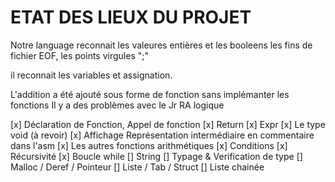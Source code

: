 # ETAT DES LIEUX DU PROJET

Notre language reconnait les valeures entières et les booleens
les fins de fichier EOF, les points virgules ";"

il reconnait les variables et assignation.

L'addition a été ajouté sous forme de fonction sans implémanter les fonctions
Il y a des problèmes avec le Jr RA logique

[x] Déclaration de Fonction, Appel de fonction
[x] Return
[x] Expr
[x] Le type void (à revoir)
[x] Affichage Représentation intermédiaire en commentaire dans l'asm
[x] Les autres fonctions arithmétiques
[x] Conditions
[x] Récursivité
[x] Boucle while
[] String
[] Typage & Verification de type
[] Malloc / Deref / Pointeur
[] Liste / Tab / Struct
[] Liste chainée
